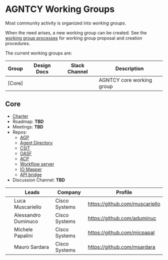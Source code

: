 # AGNTCY Working Groups

Most community activity is organized into _working groups_.

When the need arises, a new working group can be created. See the
[working group processes](../WORKING-GROUP-PROCESSES.md) for working
group proposal and creation procedures.

The current working groups are:

| Group            | Design Docs | Slack Channel | Description                                                              
|------------------|-------------|---------------|--------------------------------------------------------------------------
| [Core] | <TBD>       | <TBD>         | AGNTCY core working group

## Core

- [Charter](core/CHARTER.md)
- Roadmap: **TBD**
- Meetings: **TBD**
- Repos:
  - [AGP](https://github.com/agntcy/agp)
  - [Agent Directory](https://github.com/agntcy/dir)
  - [CSIT](https://github.com/agntcy/csit)
  - [OASF](https://github.com/agntcy/oasf)
  - [ACP](https://github.com/agntcy/acp-sdk)
  - [Workflow server](https://github.com/agntcy/workflow-srv)
  - [IO Mapper](https://github.com/agntcy/iomapper-agnt)
  - [API bridge](https://github.com/agntcy/api-bridge-agnt)
- Discussion Channel: **TBD**

| &nbsp;                                                   | Leads            | Company | Profile                                 |
| -------------------------------------------------------- | ---------------- | ------- | --------------------------------------- |
| | Luca Muscariello    | Cisco Systems | https://github.com/muscariello |
| | Alessandro Duminuco | Cisco Systems | https://github.com/aduminuc |
| | Michele Papalini    | Cisco Systems | https://github.com/micpapal |
| | Mauro Sardara       | Cisco Systems | https://github.com/msardara |

